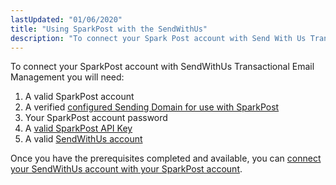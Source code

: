 ```yaml
---
lastUpdated: "01/06/2020"
title: "Using SparkPost with the SendWithUs"
description: "To connect your Spark Post account with Send With Us Transactional Email Management you will need A valid Spark Post account A verified configured Sending Domain for use with Spark Post Your Spark Post account password A valid Spark Post API Key A valid Send With Us account Once you..."
---
```


To connect your SparkPost account with SendWithUs Transactional Email Management you will need:

1. A valid SparkPost account
1. A verified [configured Sending Domain for use with SparkPost](https://www.sparkpost.com/docs/getting-started/getting-started-sparkpost/#preparing-your-from-address)
1. Your SparkPost account password
1. A [valid SparkPost API Key](https://www.sparkpost.com/docs/getting-started/create-api-keys/)
1. A valid [SendWithUs account](https://www.sendwithus.com/)

Once you have the prerequisites completed and available, you can [connect your SendWithUs account with your SparkPost account](https://support.sendwithus.com/esp_accounts/connect_sparkpost/).
